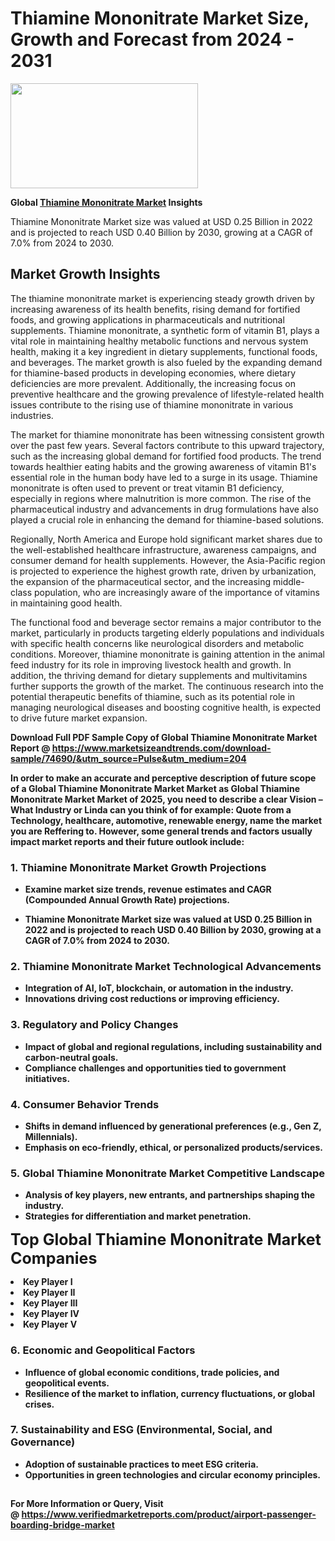 <H1>Thiamine Mononitrate Market Size, Growth and Forecast from 2024 - 2031</H1><img class="aligncenter size-medium wp-image-584254" src="https://thirdeyenews.in/wp-content/uploads/2024/09/Global-Market-Research-300x168.jpeg" alt="" width="300" height="168" /><p><strong>Global&nbsp;<a href="https://www.marketsizeandtrends.com/download-sample/74690/&amp;utm_source=Pulse&amp;utm_medium=204">Thiamine Mononitrate Market</a> Insights</strong></p><p>Thiamine Mononitrate Market size was valued at USD 0.25 Billion in 2022 and is projected to reach USD 0.40 Billion by 2030, growing at a CAGR of 7.0% from 2024 to 2030.</p><p><h2>Market Growth Insights</h2> <p>The thiamine mononitrate market is experiencing steady growth driven by increasing awareness of its health benefits, rising demand for fortified foods, and growing applications in pharmaceuticals and nutritional supplements. Thiamine mononitrate, a synthetic form of vitamin B1, plays a vital role in maintaining healthy metabolic functions and nervous system health, making it a key ingredient in dietary supplements, functional foods, and beverages. The market growth is also fueled by the expanding demand for thiamine-based products in developing economies, where dietary deficiencies are more prevalent. Additionally, the increasing focus on preventive healthcare and the growing prevalence of lifestyle-related health issues contribute to the rising use of thiamine mononitrate in various industries.</p> <p><strong></strong></p> <p>The market for thiamine mononitrate has been witnessing consistent growth over the past few years. Several factors contribute to this upward trajectory, such as the increasing global demand for fortified food products. The trend towards healthier eating habits and the growing awareness of vitamin B1's essential role in the human body have led to a surge in its usage. Thiamine mononitrate is often used to prevent or treat vitamin B1 deficiency, especially in regions where malnutrition is more common. The rise of the pharmaceutical industry and advancements in drug formulations have also played a crucial role in enhancing the demand for thiamine-based solutions.</p> <p>Regionally, North America and Europe hold significant market shares due to the well-established healthcare infrastructure, awareness campaigns, and consumer demand for health supplements. However, the Asia-Pacific region is projected to experience the highest growth rate, driven by urbanization, the expansion of the pharmaceutical sector, and the increasing middle-class population, who are increasingly aware of the importance of vitamins in maintaining good health.</p> <p>The functional food and beverage sector remains a major contributor to the market, particularly in products targeting elderly populations and individuals with specific health concerns like neurological disorders and metabolic conditions. Moreover, thiamine mononitrate is gaining attention in the animal feed industry for its role in improving livestock health and growth. In addition, the thriving demand for dietary supplements and multivitamins further supports the growth of the market. The continuous research into the potential therapeutic benefits of thiamine, such as its potential role in managing neurological diseases and boosting cognitive health, is expected to drive future market expansion.</p> <p><strong></p><p><span class=""><strong>Download Full PDF Sample Copy of Global Thiamine Mononitrate Market Report</strong> @ <a href="https://www.marketsizeandtrends.com/download-sample/74690/&amp;utm_source=Pulse&amp;utm_medium=204" target="_blank">https://www.marketsizeandtrends.com/download-sample/74690/&amp;utm_source=Pulse&amp;utm_medium=204</a></span></p><p>In order to make an accurate and perceptive description of future scope of a Global&nbsp;Thiamine Mononitrate Market Market as Global&nbsp;Thiamine Mononitrate Market Market of 2025, you need to describe a clear Vision &ndash; What Industry or Linda can you think of for example: Quote from a Technology, healthcare, automotive, renewable energy, name the market you are Reffering to. However, some general trends and factors usually impact market reports and their future outlook include:</p><h3>1.&nbsp;<strong>Thiamine Mononitrate Market Growth Projections</strong></h3><ul><li>Examine market size trends, revenue estimates and CAGR (Compounded Annual Growth Rate) projections.</li><li><p>Thiamine Mononitrate Market size was valued at USD 0.25 Billion in 2022 and is projected to reach USD 0.40 Billion by 2030, growing at a CAGR of 7.0% from 2024 to 2030.</p></li></ul><h3>2.&nbsp;<strong>Thiamine Mononitrate Market Technological Advancements</strong></h3><ul><li>Integration of AI, IoT, blockchain, or automation in the industry.</li><li>Innovations driving cost reductions or improving efficiency.</li></ul><h3>3.&nbsp;<strong>Regulatory and Policy Changes</strong></h3><ul><li>Impact of global and regional regulations, including sustainability and carbon-neutral goals.</li><li>Compliance challenges and opportunities tied to government initiatives.</li></ul><h3>4.&nbsp;<strong>Consumer Behavior Trends</strong></h3><ul><li>Shifts in demand influenced by generational preferences (e.g., Gen Z, Millennials).</li><li>Emphasis on eco-friendly, ethical, or personalized products/services.</li></ul><h3>5.&nbsp;<strong>Global Thiamine Mononitrate Market Competitive Landscape</strong></h3><ul><li>Analysis of key players, new entrants, and partnerships shaping the industry.</li><li>Strategies for differentiation and market penetration.</li></ul><p data-pm-slice="1 1 []"><span style="color: inherit; font-family: inherit; font-size: 25px;">Top Global Thiamine Mononitrate Market Companies</span></p><div class="" data-test-id=""><p><li>Key Player I</li><li> Key Player II</li><li> Key Player III</li><li> Key Player IV</li><li> Key Player V</li></p></div><h3>6.&nbsp;<strong>Economic and Geopolitical Factors</strong></h3><ul><li>Influence of global economic conditions, trade policies, and geopolitical events.</li><li>Resilience of the market to inflation, currency fluctuations, or global crises.</li></ul><h3>7.&nbsp;<strong>Sustainability and ESG (Environmental, Social, and Governance)</strong></h3><ul><li>Adoption of sustainable practices to meet ESG criteria.</li><li>Opportunities in green technologies and circular economy principles.</li></ul><h2><strong style="font-size: 14px;">For More Information or Query, Visit @&nbsp;</strong><a style="background-color: #ffffff; font-size: 14px;" href="https://www.marketsizeandtrends.com/report/thiamine-mononitrate-market/" target="_blank">https://www.verifiedmarketreports.com/product/airport-passenger-boarding-bridge-market</a></h2>
